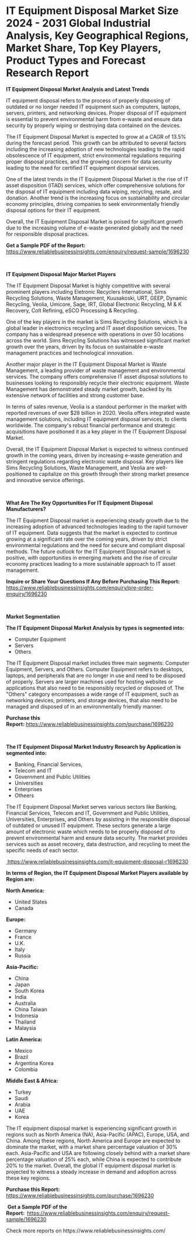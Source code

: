 <p><h1>IT Equipment Disposal Market Size 2024 - 2031 Global Industrial Analysis, Key Geographical Regions, Market Share, Top Key Players, Product Types and Forecast Research Report</h1></p><p><strong>IT Equipment Disposal Market Analysis and Latest Trends</strong></p>
<p><p>IT equipment disposal refers to the process of properly disposing of outdated or no longer needed IT equipment such as computers, laptops, servers, printers, and networking devices. Proper disposal of IT equipment is essential to prevent environmental harm from e-waste and ensure data security by properly wiping or destroying data contained on the devices.</p><p>The IT Equipment Disposal Market is expected to grow at a CAGR of 13.5% during the forecast period. This growth can be attributed to several factors including the increasing adoption of new technologies leading to the rapid obsolescence of IT equipment, strict environmental regulations requiring proper disposal practices, and the growing concern for data security leading to the need for certified IT equipment disposal services.</p><p>One of the latest trends in the IT Equipment Disposal Market is the rise of IT asset disposition (ITAD) services, which offer comprehensive solutions for the disposal of IT equipment including data wiping, recycling, resale, and donation. Another trend is the increasing focus on sustainability and circular economy principles, driving companies to seek environmentally friendly disposal options for their IT equipment.</p><p>Overall, the IT Equipment Disposal Market is poised for significant growth due to the increasing volume of e-waste generated globally and the need for responsible disposal practices.</p></p>
<p><strong>Get a Sample PDF of the Report:&nbsp;</strong> <a href="https://www.reliablebusinessinsights.com/enquiry/request-sample/1696230">https://www.reliablebusinessinsights.com/enquiry/request-sample/1696230</a></p>
<p>&nbsp;</p>
<p><strong>IT Equipment Disposal Major Market Players</strong></p>
<p><p>The IT Equipment Disposal Market is highly competitive with several prominent players including Eletronic Recyclers International, Sims Recycling Solutions, Waste Management, Kuusakoski, URT, GEEP, Dynamic Recycling, Veolia, Umicore, Sage, IRT, Global Electronic Recycling, M & K Recovery, Colt Refining, eSCO Processing & Recycling.</p><p>One of the key players in the market is Sims Recycling Solutions, which is a global leader in electronics recycling and IT asset disposition services. The company has a widespread presence with operations in over 50 locations across the world. Sims Recycling Solutions has witnessed significant market growth over the years, driven by its focus on sustainable e-waste management practices and technological innovation.</p><p>Another major player in the IT Equipment Disposal Market is Waste Management, a leading provider of waste management and environmental services. The company offers comprehensive IT asset disposal solutions to businesses looking to responsibly recycle their electronic equipment. Waste Management has demonstrated steady market growth, backed by its extensive network of facilities and strong customer base.</p><p>In terms of sales revenue, Veolia is a standout performer in the market with reported revenues of over $28 billion in 2020. Veolia offers integrated waste management solutions, including IT equipment disposal services, to clients worldwide. The company's robust financial performance and strategic acquisitions have positioned it as a key player in the IT Equipment Disposal Market.</p><p>Overall, the IT Equipment Disposal Market is expected to witness continued growth in the coming years, driven by increasing e-waste generation and stringent regulations regarding electronic waste disposal. Key players like Sims Recycling Solutions, Waste Management, and Veolia are well-positioned to capitalize on this growth through their strong market presence and innovative service offerings.</p></p>
<p>&nbsp;</p>
<p><strong>What Are The Key Opportunities For IT Equipment Disposal Manufacturers?</strong></p>
<p><p>The IT Equipment Disposal market is experiencing steady growth due to the increasing adoption of advanced technologies leading to the rapid turnover of IT equipment. Data suggests that the market is expected to continue growing at a significant rate over the coming years, driven by strict environmental regulations and the need for secure and compliant disposal methods. The future outlook for the IT Equipment Disposal market is positive, with opportunities in emerging markets and the rise of circular economy practices leading to a more sustainable approach to IT asset management.</p></p>
<p><strong>Inquire or Share Your Questions If Any Before Purchasing This Report:</strong> <a href="https://www.reliablebusinessinsights.com/enquiry/pre-order-enquiry/1696230">https://www.reliablebusinessinsights.com/enquiry/pre-order-enquiry/1696230</a></p>
<p>&nbsp;</p>
<p><strong>Market Segmentation</strong></p>
<p><strong>The IT Equipment Disposal Market Analysis by types is segmented into:</strong></p>
<p><ul><li>Computer Equipment</li><li>Servers</li><li>Others</li></ul></p>
<p><p>The IT Equipment Disposal market includes three main segments: Computer Equipment, Servers, and Others. Computer Equipment refers to desktops, laptops, and peripherals that are no longer in use and need to be disposed of properly. Servers are larger machines used for hosting websites or applications that also need to be responsibly recycled or disposed of. The "Others" category encompasses a wide range of IT equipment, such as networking devices, printers, and storage devices, that also need to be managed and disposed of in an environmentally friendly manner.</p></p>
<p><strong>Purchase this Report:&nbsp;</strong><a href="https://www.reliablebusinessinsights.com/purchase/1696230">https://www.reliablebusinessinsights.com/purchase/1696230</a></p>
<p>&nbsp;</p>
<p><strong>The IT Equipment Disposal Market Industry Research by Application is segmented into:</strong></p>
<p><ul><li>Banking, Financial Services,</li><li>Telecom and IT</li><li>Government and Public Utilities</li><li>Universities</li><li>Enterprises</li><li>Otheers</li></ul></p>
<p><p>The IT Equipment Disposal Market serves various sectors like Banking, Financial Services, Telecom and IT, Government and Public Utilities, Universities, Enterprises, and Others by assisting in the responsible disposal of outdated or unused IT equipment. These sectors generate a large amount of electronic waste which needs to be properly disposed of to prevent environmental harm and ensure data security. The market provides services such as asset recovery, data destruction, and recycling to meet the specific needs of each sector.</p></p>
<p><a href="https://www.reliablebusinessinsights.com/it-equipment-disposal-r1696230">&nbsp;https://www.reliablebusinessinsights.com/it-equipment-disposal-r1696230</a></p>
<p><strong>In terms of Region, the IT Equipment Disposal Market Players available by Region are:</strong></p>
<p>
    <p> <strong> North America: </strong>
        <ul>
            <li>United States</li>
            <li>Canada</li>
        </ul>
        </p> 
    <p> <strong> Europe: </strong>
        <ul>
            <li>Germany</li>
            <li>France</li>
            <li>U.K.</li>
            <li>Italy</li>
            <li>Russia</li>
        </ul>
        </p> 
    <p> <strong> Asia-Pacific: </strong>
        <ul>
            <li>China</li>
            <li>Japan</li>
            <li>South Korea</li>
            <li>India</li>
            <li>Australia</li>
            <li>China Taiwan</li>
            <li>Indonesia</li>
            <li>Thailand</li>
            <li>Malaysia</li>
        </ul>
        </p> 
    <p> <strong> Latin America: </strong>
        <ul>
            <li>Mexico</li>
            <li>Brazil</li>
            <li>Argentina Korea</li>
            <li>Colombia</li>
        </ul>
        </p> 
    <p> <strong> Middle East & Africa: </strong>
        <ul>
            <li>Turkey</li>
            <li>Saudi</li>
            <li>Arabia</li>
            <li>UAE</li>
            <li>Korea</li>
        </ul>
    </p>
    </p>
<p><p>The IT equipment disposal market is experiencing significant growth in regions such as North America (NA), Asia-Pacific (APAC), Europe, USA, and China. Among these regions, North America and Europe are expected to dominate the market, with a market share percentage valuation of 30% each. Asia-Pacific and USA are following closely behind with a market share percentage valuation of 25% each, while China is expected to contribute 20% to the market. Overall, the global IT equipment disposal market is projected to witness a steady increase in demand and adoption across these key regions.</p></p>
<p><strong>Purchase this Report: </strong><a href="https://www.reliablebusinessinsights.com/purchase/1696230">https://www.reliablebusinessinsights.com/purchase/1696230</a></p>
<p>&nbsp;<strong>Get a Sample PDF of the Report:&nbsp;&nbsp;</strong><a href="https://www.reliablebusinessinsights.com/enquiry/request-sample/1696230">https://www.reliablebusinessinsights.com/enquiry/request-sample/1696230</a></p>
<p><strong></strong></p>
<p>Check more reports on https://www.reliablebusinessinsights.com/</p>